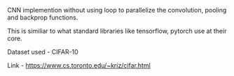 CNN implemention without using loop to parallelize the convolution, pooling and backprop functions. 

This is similiar to what standard libraries like tensorflow, pytorch use at their core.

Dataset used - CIFAR-10

Link - https://www.cs.toronto.edu/~kriz/cifar.html
